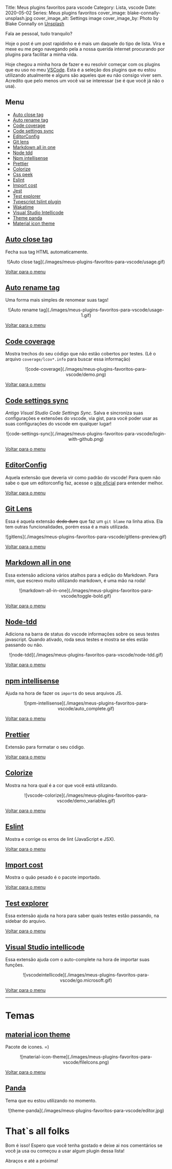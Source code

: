 Title: Meus plugins favoritos para vscode
Category: Lista, vscode
Date: 2020-05-02
Series: Meus plugins favoritos
cover_image: blake-connally-unsplash.jpg
cover_image_alt: Settings image
cover_image_by: Photo by Blake Connally on <a href="https://unsplash.com/photos/B3l0g6HLxr8" title="Unsplash">Unsplash</a>


Fala ae pessoal, tudo tranquilo?

Hoje o post é um post rapidinho e é mais um daquele do tipo de lista. Vira e mexe eu me pego navegando pela a nossa querida internet procurando por plugins para facilitar a minha vida.
<!-- PELICAN_END_SUMMARY -->

Hoje chegou a minha hora de fazer e eu resolvir começar com os plugins que eu uso no meu [VSCode](https://code.visualstudio.com/download). Esta é a seleção dos plugins que eu estou utilizando atualmente e alguns são aqueles que eu não consigo viver sem. Acredito que pelo menos um você vai se interessar (se é que você já não o usa).

## <a id="menu"></a>Menu

- [Auto close tag](#auto-close-tag)
- [Auto rename tag](#auto-rename-tag)
- [Code coverage](#code-coverage)
- [Code settings sync](#code-settings-sync)
- [EditorConfig](#EditorConfig)
- [Git lens](#gitlens)
- [Markdown all in one](#markdown-all-in-one)
- [Node tdd](#node-tdd)
- [Npm intellisense](#npm-intellisense)
- [Prettier](#prettier)
- [Colorize](#vscode-colorize)
- [Css peek](#vscode-css-peek)
- [Eslint](#vscode-eslint)
- [Import cost](#vscode-import-cost)
- [Jest](#vscode-jest)
- [Test explorer](#vscode-test-explorer)
- [Typescript tslint plugin](#vscode-typescript-tslint-plugin)
- [Wakatime](#vscode-wakatime)
- [Visual Studio Intellicode](#vscodeintellicode)
- [Theme panda](#theme-panda)
- [Material icon theme](#material-icon-theme)


## <a id="auto-close-tag"></a>[Auto close tag](https://marketplace.visualstudio.com/items?itemName=formulahendry.auto-close-tag)

Fecha sua tag HTML automaticamente.

<center>![Auto close tag](./images/meus-plugins-favoritos-para-vscode/usage.gif)</center>

[Voltar para o menu](#menu)

## <a id="auto-rename-tag"></a>[Auto rename tag](https://marketplace.visualstudio.com/items?itemName=formulahendry.auto-rename-tag)

Uma forma mais simples de renomear suas tags!

<center>![Auto rename tag](./images/meus-plugins-favoritos-para-vscode/usage-1.gif)</center>

[Voltar para o menu](#menu)

## <a id="code-coverage"></a>[Code coverage](https://marketplace.visualstudio.com/items?itemName=markis.code-coverage)

Mostra trechos do seu código que não estão cobertos por testes. (Lê o arquivo `coverage/lcov*.info` para buscar essa informação)

<center>![code-coverage](./images/meus-plugins-favoritos-para-vscode/demo.png)</center>

[Voltar para o menu](#menu)

## <a id="code-settings-sync"></a>[Code settings sync](https://marketplace.visualstudio.com/items?itemName=Shan.code-settings-sync)

*Antigo Visual Studio Code Settings Sync*. Salva e sincroniza suas configurações e extensões do vscode, via gist, para você poder usar as suas configurações do vscode em qualquer lugar!

<center>![code-settings-sync](./images/meus-plugins-favoritos-para-vscode/login-with-github.png)</center>

[Voltar para o menu](#menu)

## <a id="EditorConfig"></a>[EditorConfig](https://marketplace.visualstudio.com/items?itemName=EditorConfig.EditorConfig)

Aquela extensão que deveria vir como padrão do vscode! Para quem não sabe o que um editorconfig faz, acesse o [site oficial](https://editorconfig.org/) para entender melhor.

[Voltar para o menu](#menu)

## <a id="gitlens"></a>[Git Lens](https://marketplace.visualstudio.com/items?itemName=eamodio.gitlens)
Essa é aquela extensão <strike>dedo duro</strike> que faz um `git blame` na linha ativa. Ela tem outras funcionalidades, porém essa é a mais utilizada.

<center>![gitlens](./images/meus-plugins-favoritos-para-vscode/gitlens-preview.gif)</center>

[Voltar para o menu](#menu)

## <a id="markdown-all-in-one"></a>[Markdown all in one](https://marketplace.visualstudio.com/items?itemName=yzhang.markdown-all-in-one)
Essa extensão adiciona vários atalhos para a edição do Markdown. Para mim, que escrevo muito utilizando markdown, é uma mão na roda!

<center>![markdown-all-in-one](./images/meus-plugins-favoritos-para-vscode/toggle-bold.gif)</center>

[Voltar para o menu](#menu)

## <a id="node-tdd"></a>[Node-tdd](https://marketplace.visualstudio.com/items?itemName=prashaantt.node-tdd)
Adiciona na barra de status do vscode informações sobre os seus testes javascript. Quando ativado, roda seus testes e mostra se eles estão passando ou não.

<center>![node-tdd](./images/meus-plugins-favoritos-para-vscode/node-tdd.gif)</center>

[Voltar para o menu](#menu)

## <a id="npm-intellisense"></a>[npm intellisense](https://marketplace.visualstudio.com/items?itemName=christian-kohler.npm-intellisense)
Ajuda na hora de fazer os `import`s do seus arquivos JS.

<center>![npm-intellisense](./images/meus-plugins-favoritos-para-vscode/auto_complete.gif)</center>

[Voltar para o menu](#menu)

## <a id="prettier"></a>[Prettier](https://marketplace.visualstudio.com/items?itemName=esbenp.prettier-vscode)
Extensão para formatar o seu código.

[Voltar para o menu](#menu)

## <a id="vscode-colorize"></a>[Colorize](https://marketplace.visualstudio.com/items?itemName=kamikillerto.vscode-colorize)
Mostra na hora qual é a cor que você está utilizando.

<center>![vscode-colorize](./images/meus-plugins-favoritos-para-vscode/demo_variables.gif)</center>

[Voltar para o menu](#menu)

## <a id="vscode-eslint"></a>[Eslint](https://marketplace.visualstudio.com/items?itemName=dbaeumer.vscode-eslint)
Mostra e corrige os erros de lint (JavaScript e JSX).

[Voltar para o menu](#menu)

## <a id="vscode-import-cost"></a>[Import cost](https://marketplace.visualstudio.com/items?itemName=wix.vscode-import-cost)
Mostra o quão pesado é o pacote importado.


[Voltar para o menu](#menu)

## <a id="vscode-test-explorer"></a>[Test explorer](https://marketplace.visualstudio.com/items?itemName=hbenl.vscode-test-explorer)
Essa extensão ajuda na hora para saber quais testes estão passando, na sidebar do arquivo.

[Voltar para o menu](#menu)

## <a id="vscodeintellicode"></a>[Visual Studio intellicode](https://marketplace.visualstudio.com/items?itemName=VisualStudioExptTeam.vscodeintellicode)

Essa extensão ajuda com o auto-complete na hora de importar suas funções.

<center>![vscodeintellicode](./images/meus-plugins-favoritos-para-vscode/go.microsoft.gif)</center>

[Voltar para o menu](#menu)

---
# Temas

## <a id="material-icon-theme"></a>[material icon theme](https://marketplace.visualstudio.com/items?itemName=PKief.material-icon-theme)

Pacote de icones. =)

<center>![material-icon-theme](./images/meus-plugins-favoritos-para-vscode/fileIcons.png)</center>

[Voltar para o menu](#menu)

## <a id="theme-panda"></a>[Panda](https://marketplace.visualstudio.com/items?itemName=tinkertrain.theme-panda)

Tema que eu estou utilizando no momento.

<center>![theme-panda](./images/meus-plugins-favoritos-para-vscode/editor.jpg)</center>


# That`s all folks

Bom é isso! Espero que você tenha gostado e deixe ai nos comentários se você ja usa ou começou a usar algum plugin dessa lista!

Abraços e até a próxima!
